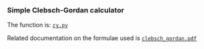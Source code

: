 ### Simple Clebsch-Gordan calculator

The function is: [`cy.py`](cg.py)

Related documentation on the formulae used is [`clebsch_gordan.pdf`](clebsch_gordan.pdf)